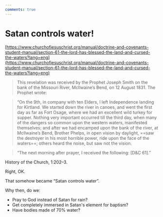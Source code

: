 ```yaml
---
comments: true
---
```

# Satan controls water!
[https://www.churchofjesuschrist.org/manual/doctrine-and-covenants-student-manual/section-61-the-lord-has-blessed-the-land-and-cursed-the-waters?lang=eng](https://www.churchofjesuschrist.org/manual/doctrine-and-covenants-student-manual/section-61-the-lord-has-blessed-the-land-and-cursed-the-waters?lang=eng)

> This revelation was received by the Prophet Joseph Smith on the bank of the Missouri River, McIlwaine’s Bend, on 12 August 1831. The Prophet wrote:

> “On the 9th, in company with ten Elders, I left Independence landing for Kirtland. We started down the river in canoes, and went the first day as far as Fort Osage, where we had an excellent wild turkey for supper. Nothing very important occurred till the third day, when many of the dangers so common upon the western waters, manifested themselves; and after we had encamped upon the bank of the river, at McIlwaine’s Bend, Brother Phelps, in open vision by daylight, ==saw the destroyer in his most horrible power, ride upon the face of the waters==; others heard the noise, but saw not the vision.

> “The next morning after prayer, I received the following: [D&C 61].”

History of the Church, 1:202–3.

  

Right, OK.

That somehow became “Satan controls water”.

Why then, do we:

- Pray to God instead of Satan for rain?
- Get completely immersed in Satan's element for baptism?
- Have bodies made of 70% water?